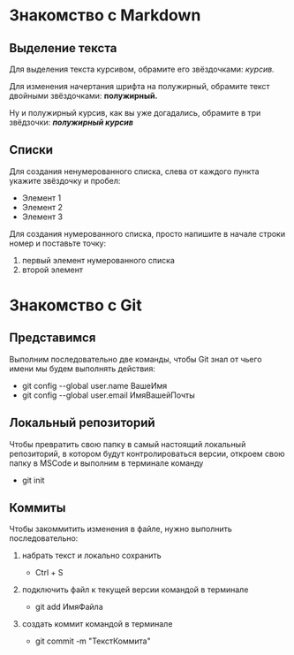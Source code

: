 # Знакомство с Markdown

## Выделение текста 

Для выделения текста курсивом, обрамите его звёздочками: *курсив.*

Для изменения начертания шрифта на полужирный, обрамите текст двойными звёздочками: **полужирный.**

Ну и полужирный курсив, как вы уже догадались, обрамите в три звёдзочки:
***полужирный курсив***


## Списки 

Для создания ненумерованного списка, слева от каждого пункта укажите звёздочку и пробел: 
* Элемент 1
* Элемент 2
* Элемент 3

Для создания нумерованного списка, просто напишите в начале строки номер и поставьте точку:
1. первый элемент нумерованного списка
2. второй элемент


# Знакомство с Git

## Представимся 

Выполним последовательно две команды, чтобы Git знал от чьего имени мы будем выполнять действия:
* git config --global user.name ВашеИмя
* git config --global user.email ИмяВашейПочты


## Локальный репозиторий

Чтобы превратить свою папку в самый настоящий локальный репозиторий, в котором будут контролироваться версии, откроем свою папку в MSCode и выполним в терминале команду 
* git init

## Коммиты

Чтобы закоммитить изменения в файле, нужно выполнить последовательно: 
1. набрать текст и локально сохранить 
    * Ctrl + S
2. подключить файл к текущей версии командой в терминале
    * git add ИмяФайла

3. создать коммит командой в терминале
    * git commit -m "ТекстКоммита"